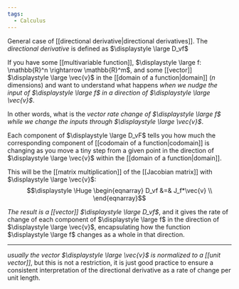 ```yaml
---
tags:
  - Calculus
---
```

General case of [[directional derivative|directional derivatives]].  The *directional derivative* is defined as $\displaystyle \large D_vf$

If you have some [[multivariable function]], $\displaystyle \large f: \mathbb{R}^n \rightarrow \mathbb{R}^m$, and some [[vector]] $\displaystyle \large \vec{v}$ in the [[domain of a function|domain]] (*n* dimensions) and want to understand what happens *when we nudge the input of $\displaystyle \large f$ in a direction of $\displaystyle \large \vec{v}$*. 

In other words, what is the *vector rate change of $\displaystyle \large f$ while we change the inputs through $\displaystyle \large \vec{v}$*. 

Each component of $\displaystyle \large D_vF$ tells you how much the corresponding component of [[codomain of a function|codomain]] is changing as you move a tiny step from a given point in the direction of $\displaystyle \large \vec{v}$ within the [[domain of a function|domain]].

This will be the [[matrix multiplication]] of the [[Jacobian matrix]] with $\displaystyle \large \vec{v}$:
$$\displaystyle \Huge \begin{eqnarray} 
D_vf &=& J_f*\vec{v} \\
\end{eqnarray}$$

*The result is a [[vector]] $\displaystyle \large D_vf$*, and it gives the rate of change of each component of $\displaystyle \large f$ in the direction of $\displaystyle \large \vec{v}$, encapsulating how the function $\displaystyle \large f$ changes as a whole in that direction.

---

*usually the vector $\displaystyle \large \vec{v}$ is normalized to a [[unit vector]]*, but this is not a restriction, it is just good practice to ensure a consistent interpretation of the directional derivative as a rate of change per unit length.